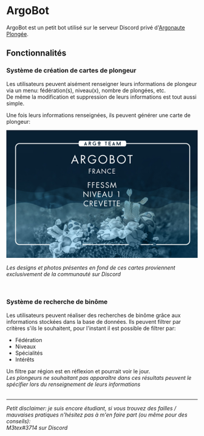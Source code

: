 # ArgoBot
ArgoBot est un petit bot utilisé sur le serveur Discord privé d'[Argonaute Plongée].


## Fonctionnalités

### Système de création de cartes de plongeur
Les utilisateurs peuvent aisément renseigner leurs informations de plongeur via un menu: fédération(s), niveau(x), nombre de plongées, etc. \
De même la modification et suppression de leurs informations est tout aussi simple.

Une fois leurs informations renseignées, ils peuvent générer une carte de plongeur:

![Un exemple de carte générée][carte exemple]

*Les designs et photos présentes en fond de ces cartes proviennent exclusivement de la communauté sur Discord*


<br/>

### Système de recherche de binôme
Les utilisateurs peuvent réaliser des recherches de binôme grâce aux informations stockées dans la base de données. Ils peuvent filtrer par critères s'ils le souhaitent, pour l'instant il est possible de filtrer par:
- Fédération
- Niveaux
- Spécialités
- Intérêts

Un filtre par région est en réflexion et pourrait voir le jour.\
*Les plongeurs ne souhaitant pas apparaître dans ces résultats peuvent le spécifier lors du renseignement de leurs informations*
<br><br/>


---
*Petit disclaimer: je suis encore étudiant, si vous trouvez des failles / mauvaises pratiques n'hésitez pas à m'en faire part (ou même pour des conseils): \
M3tex#3714 sur Discord*



[carte exemple]: examples/ArgoBot_card_example.jpg
[Argonaute Plongée]: https://www.youtube.com/@ArgonautePlongee